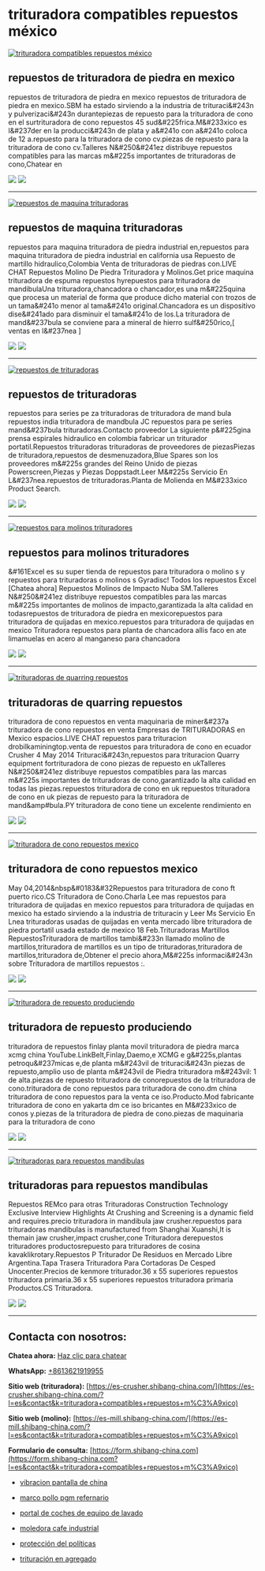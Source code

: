 # trituradora compatibles repuestos méxico

<a href="https://swt.shibang-china.com/?l=es&img&k=trituradora+compatibles+repuestos+m%C3%A9xico" target="_blank">![trituradora compatibles repuestos méxico](http://static.shibang-china.com/all-800x300/1134.jpg)</a>

## repuestos de trituradora de piedra en mexico
repuestos de trituradora de piedra en mexico repuestos de trituradora de piedra en mexico.SBM ha estado sirviendo a la industria de trituraci&#243n y pulverizaci&#243n durantepiezas de repuesto para la trituradora de cono en el surtrituradora de cono repuestos 45 sud&#225frica.M&#233xico es l&#237der en la producci&#243n de plata y a&#241o con a&#241o coloca de 12 a.repuesto para la trituradora de cono cv.piezas de repuesto para la trituradora de cono cv.Talleres N&#250&#241ez distribuye repuestos compatibles para las marcas m&#225s importantes de trituradoras de cono,Chatear en


<a href="https://whatsapp.shibangsoft.com/WhatsApp.php" target="_blank" title="WhatsApp">![](http://static.shibang-china.com/icon/whatsapp.png)</a> <a href="https://swt.shibang-china.com/?l=es&icon&k=trituradora+compatibles+repuestos+m%C3%A9xico" target="_blank">![](http://static.shibang-china.com/icon/chat-es.png)</a>

---

<a href="https://swt.shibang-china.com/?l=es&img&k=trituradora+compatibles+repuestos+m%C3%A9xico" target="_blank">![repuestos de maquina trituradoras](http://static.shibang-china.com/all-800x300/329.jpg)</a>

## repuestos de maquina trituradoras
repuestos para maquina trituradora de piedra industrial en,repuestos para maquina trituradora de piedra industrial en california usa Repuesto de martillo hidraulico,Colombia Venta de trituradoras de piedras con.LIVE CHAT Repuestos Molino De Piedra Trituradora y Molinos.Get price maquina trituradora de espuma repuestos hyrepuestos para trituradora de mandibulaUna trituradora,chancadora o chancador,es una m&#225quina que procesa un material de forma que produce dicho material con trozos de un tama&#241o menor al tama&#241o original.Chancadora es un dispositivo dise&#241ado para disminuir el tama&#241o de los.La trituradora de mand&#237bula se conviene para a mineral de hierro sulf&#250rico,[ ventas en l&#237nea ]


<a href="https://whatsapp.shibangsoft.com/WhatsApp.php" target="_blank" title="WhatsApp">![](http://static.shibang-china.com/icon/whatsapp.png)</a> <a href="https://swt.shibang-china.com/?l=es&icon&k=trituradora+compatibles+repuestos+m%C3%A9xico" target="_blank">![](http://static.shibang-china.com/icon/chat-es.png)</a>

---

<a href="https://swt.shibang-china.com/?l=es&img&k=trituradora+compatibles+repuestos+m%C3%A9xico" target="_blank">![repuestos de trituradoras](http://static.shibang-china.com/all-800x300/687.jpg)</a>

## repuestos de trituradoras
repuestos para series pe za trituradoras de trituradora de mand bula repuestos india trituradora de mandbula JC repuestos para pe series mand&#237bula trituradoras.Contacto proveedor La siguiente p&#225gina prensa espirales hidraulico en colombia fabricar un triturador portatil.Repuestos trituradoras trituradoras de proveedores de piezasPiezas de trituradora,repuestos de desmenuzadora,Blue Spares son los proveedores m&#225s grandes del Reino Unido de piezas Powerscreen,Piezas y Piezas Doppstadt.Leer M&#225s Servicio En L&#237nea.repuestos de trituradoras.Planta de Molienda en M&#233xico Product Search.


<a href="https://whatsapp.shibangsoft.com/WhatsApp.php" target="_blank" title="WhatsApp">![](http://static.shibang-china.com/icon/whatsapp.png)</a> <a href="https://swt.shibang-china.com/?l=es&icon&k=trituradora+compatibles+repuestos+m%C3%A9xico" target="_blank">![](http://static.shibang-china.com/icon/chat-es.png)</a>

---

<a href="https://swt.shibang-china.com/?l=es&img&k=trituradora+compatibles+repuestos+m%C3%A9xico" target="_blank">![repuestos para molinos trituradores](http://static.shibang-china.com/all-800x300/411.jpg)</a>

## repuestos para molinos trituradores
&#161Excel es su super tienda de repuestos para trituradora o molino s y repuestos para trituradoras o molinos s Gyradisc! Todos los repuestos Excel [Chatea ahora] Repuestos Molinos de Impacto Nuba SM.Talleres N&#250&#241ez distribuye repuestos compatibles para las marcas m&#225s importantes de molinos de impacto,garantizada la alta calidad en todasrepuestos de trituradora de piedra en mexicorepuestos para trituradora de quijadas en mexico.repuestos para trituradora de quijadas en mexico Trituradora repuestos para planta de chancadora allis faco en ate limamuelas en acero al manganeso para chancadora


<a href="https://whatsapp.shibangsoft.com/WhatsApp.php" target="_blank" title="WhatsApp">![](http://static.shibang-china.com/icon/whatsapp.png)</a> <a href="https://swt.shibang-china.com/?l=es&icon&k=trituradora+compatibles+repuestos+m%C3%A9xico" target="_blank">![](http://static.shibang-china.com/icon/chat-es.png)</a>

---

<a href="https://swt.shibang-china.com/?l=es&img&k=trituradora+compatibles+repuestos+m%C3%A9xico" target="_blank">![trituradoras de quarring repuestos](http://static.shibang-china.com/all-800x300/838.jpg)</a>

## trituradoras de quarring repuestos
trituradora de cono repuestos en venta maquinaria de miner&#237a trituradora de cono repuestos en venta Empresas de TRITURADORAS en Mexico espacios.LIVE CHAT repuestos para trituracion drobilkaminingtop.venta de repuestos para trituradora de cono en ecuador Crusher 4 May 2014 Trituraci&#243n,repuestos para trituracion Quarry equipment fortrituradora de cono piezas de repuesto en ukTalleres N&#250&#241ez distribuye repuestos compatibles para las marcas m&#225s importantes de trituradoras de cono,garantizado la alta calidad en todas las piezas.repuestos trituradora de cono en uk repuestos trituradora de cono en uk piezas de repuesto para la trituradora de mand&amp#bula.PY trituradora de cono tiene un excelente rendimiento en


<a href="https://whatsapp.shibangsoft.com/WhatsApp.php" target="_blank" title="WhatsApp">![](http://static.shibang-china.com/icon/whatsapp.png)</a> <a href="https://swt.shibang-china.com/?l=es&icon&k=trituradora+compatibles+repuestos+m%C3%A9xico" target="_blank">![](http://static.shibang-china.com/icon/chat-es.png)</a>

---

<a href="https://swt.shibang-china.com/?l=es&img&k=trituradora+compatibles+repuestos+m%C3%A9xico" target="_blank">![trituradora de cono repuestos mexico](http://static.shibang-china.com/all-800x300/186.jpg)</a>

## trituradora de cono repuestos mexico
May 04,2014&nbsp&#0183&#32Repuestos para trituradora de cono ft puerto rico.CS Trituradora de Cono.Charla Lee mas repuestos para trituradora de quijadas en mexico repuestos para trituradora de quijadas en mexico ha estado sirviendo a la industria de trituracin y Leer Ms Servicio En Lnea trituradoras usadas de quijadas en venta mercado libre trituradora de piedra portatil usada estado de mexico 18 Feb.Trituradoras Martillos RepuestosTrituradora de martillos tambi&#233n llamado molino de martillos,trituradora de martillos es un tipo de trituradoras,trituradora de martillos,trituradora de,Obtener el precio ahora,M&#225s informaci&#243n sobre Trituradora de martillos repuestos :.


<a href="https://whatsapp.shibangsoft.com/WhatsApp.php" target="_blank" title="WhatsApp">![](http://static.shibang-china.com/icon/whatsapp.png)</a> <a href="https://swt.shibang-china.com/?l=es&icon&k=trituradora+compatibles+repuestos+m%C3%A9xico" target="_blank">![](http://static.shibang-china.com/icon/chat-es.png)</a>

---

<a href="https://swt.shibang-china.com/?l=es&img&k=trituradora+compatibles+repuestos+m%C3%A9xico" target="_blank">![trituradora de repuesto produciendo](http://static.shibang-china.com/all-800x300/315.jpg)</a>

## trituradora de repuesto produciendo
trituradora de repuestos finlay planta movil trituradora de piedra marca xcmg china YouTube.LinkBelt,Finlay,Daemo,e XCMG e g&#225s,plantas petroqu&#237micas e,de planta m&#243vil de trituraci&#243n piezas de repuesto,amplio uso de planta m&#243vil de Piedra trituradora m&#243vil: 1 de alta.piezas de repuesto trituradora de conorepuestos de la trituradora de cono.trituradora de cono repuestos para trituradora de cono.dm china trituradora de cono repuestos para la venta ce iso.Producto.Mod fabricante trituradora de cono en yakarta dm ce iso bricantes en M&#233xico de conos y.piezas de la trituradora de piedra de cono.piezas de maquinaria para la trituradora de cono


<a href="https://whatsapp.shibangsoft.com/WhatsApp.php" target="_blank" title="WhatsApp">![](http://static.shibang-china.com/icon/whatsapp.png)</a> <a href="https://swt.shibang-china.com/?l=es&icon&k=trituradora+compatibles+repuestos+m%C3%A9xico" target="_blank">![](http://static.shibang-china.com/icon/chat-es.png)</a>

---

<a href="https://swt.shibang-china.com/?l=es&img&k=trituradora+compatibles+repuestos+m%C3%A9xico" target="_blank">![trituradoras para repuestos mandibulas](http://static.shibang-china.com/all-800x300/131.jpg)</a>

## trituradoras para repuestos mandibulas
Repuestos REMco para otras Trituradoras Construction Technology Exclusive Interview Highlights At Crushing and Screening is a dynamic field and requires.precio trituradora in mandibula jaw crusher.repuestos para trituradoras mandibulas is manufactured from Shanghai Xuanshi,It is themain jaw crusher,impact crusher,cone Trituradora derepuestos trituradores productosrepuesto para trituradores de cosina kavaklikrotary.Repuestos P Triturador De Residuos en Mercado Libre Argentina.Tapa Trasera Trituradora Para Cortadoras De Cesped Unocenter.Precios de kenmore triturador.36 x 55 superiores repuestos trituradora primaria.36 x 55 superiores repuestos trituradora primaria Productos.CS Trituradora.


<a href="https://whatsapp.shibangsoft.com/WhatsApp.php" target="_blank" title="WhatsApp">![](http://static.shibang-china.com/icon/whatsapp.png)</a> <a href="https://swt.shibang-china.com/?l=es&icon&k=trituradora+compatibles+repuestos+m%C3%A9xico" target="_blank">![](http://static.shibang-china.com/icon/chat-es.png)</a>

---
## Contacta con nosotros:

**Chatea ahora:** [Haz clic para chatear](https://swt.shibang-china.com?l=es&contact&k=trituradora+compatibles+repuestos+m%C3%A9xico)

**WhatsApp:**  [+8613621919955](https://whatsapp.shibangsoft.com/WhatsApp.php)

**Sitio web (trituradora):** [https://es-crusher.shibang-china.com/](https://es-crusher.shibang-china.com/?l=es&contact&k=trituradora+compatibles+repuestos+m%C3%A9xico)

**Sitio web (molino):** [https://es-mill.shibang-china.com/](https://es-mill.shibang-china.com/?l=es&contact&k=trituradora+compatibles+repuestos+m%C3%A9xico)

**Formulario de consulta:** [https://form.shibang-china.com](https://form.shibang-china.com?l=es&contact&k=trituradora+compatibles+repuestos+m%C3%A9xico)

* [vibracion pantalla de china](../77/vibracion%20pantalla%20de%20china.md)

* [marco pollo pgm refernario](../67/marco%20pollo%20pgm%20refernario.md)

* [portal de coches de equipo de lavado](../72/portal%20de%20coches%20de%20equipo%20de%20lavado.md)

* [moledora cafe industrial](../66/moledora%20cafe%20industrial.md)

* [protección del políticas](../73/protecci%C3%B3n%20del%20pol%C3%ADticas.md)

* [trituración en agregado](../67/trituraci%C3%B3n%20en%20agregado.md)